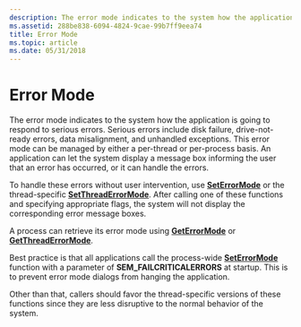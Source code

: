 ```yaml
---
description: The error mode indicates to the system how the application is going to respond to serious errors.
ms.assetid: 288be838-6094-4824-9cae-99b7ff9eea74
title: Error Mode
ms.topic: article
ms.date: 05/31/2018
---
```


# Error Mode

The error mode indicates to the system how the application is going to respond to serious errors. Serious errors include disk failure, drive-not-ready errors, data misalignment, and unhandled exceptions. This error mode can be managed by either a per-thread or per-process basis. An application can let the system display a message box informing the user that an error has occurred, or it can handle the errors.

To handle these errors without user intervention, use [**SetErrorMode**](/windows/win32/api/errhandlingapi/nf-errhandlingapi-seterrormode) or the thread-specific [**SetThreadErrorMode**](/windows/win32/api/errhandlingapi/nf-errhandlingapi-setthreaderrormode). After calling one of these functions and specifying appropriate flags, the system will not display the corresponding error message boxes.

A process can retrieve its error mode using [**GetErrorMode**](/windows/win32/api/errhandlingapi/nf-errhandlingapi-geterrormode) or [**GetThreadErrorMode**](/windows/win32/api/errhandlingapi/nf-errhandlingapi-getthreaderrormode).

Best practice is that all applications call the process-wide [**SetErrorMode**](/windows/win32/api/errhandlingapi/nf-errhandlingapi-seterrormode) function with a parameter of **SEM\_FAILCRITICALERRORS** at startup. This is to prevent error mode dialogs from hanging the application.

Other than that, callers should favor the thread-specific versions of these functions since they are less disruptive to the normal behavior of the system.

 

 
